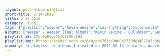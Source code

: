 ```yaml
---
layout: post-album-playlist
short-title: 2-14-2019
title: 2-14-2019
category: blog
tags: ["playlist","weezer","kevin-devine","say-anything","millencolin","rise-against","ron-gallo","creep-diet","the-jangle-sheep","the-so-long-vinyls","nada-surf"]
albums: ["Weezer - Weezer (Teal Album)","Kevin Devine - Bulldozer","Say Anything - Oliver Appropriate","Millencolin - SOS","Rise Against - The Ghost Note Symphonies, Vol.1","Ron Gallo - HEAVY META","Creep Diet - Big Mistake","The Jangle Sheep - Leave Me Satisfied","The So Long Vinyls - Give Up on Yourself, Indiana","Nada Surf - North 6th Street"]
playlist-id: 17yr9zRGyd93jU86MnpIHJ
playlist-img: https://mosaic.scdn.co/640/ab67616d0000b2730de34527a7c06a6f26c028f9ab67616d0000b27323473d8f0c8669583307532eab67616d0000b27341b3a4a08cc4583f02130d64ab67616d0000b273878ade6c3a3995b27a4fb200
summary: "A playlist of albums I created on 2019-02-14 featuring Weezer, Kevin Devine, Say Anything, Millencolin, Rise Against, Ron Gallo, Creep Diet, The Jangle Sheep, The So Long Vinyls, and Nada Surf."
---
```

